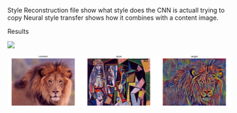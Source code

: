 Style Reconstruction file show what style does the CNN is actuall trying to copy
Neural style transfer shows how it combines with a content image.

Results

![](https://github.com/achyut-srivastava/Projects/blob/master/Filter%10Visualization/NEURAL%10STYLE%10TRANSFER/I_S.png)

![](https://github.com/achyut-srivastava/Projects/blob/master/Filter%20Visualization/NEURAL%20STYLE%20TRANSFER/I_S.png)
